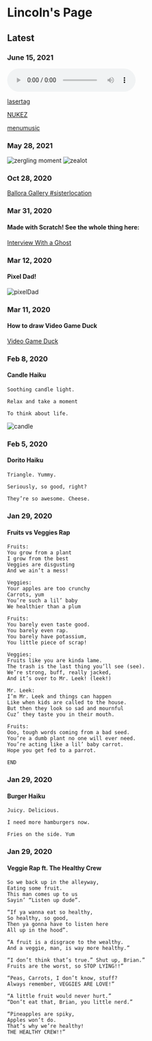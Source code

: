 # Lincoln's Page

## Latest
### June 15, 2021

<audio controls>
<source="./NUKEZ.m4a" type="audio/mpeg">
</audio>

[lasertag](/lasertag.m4a)

[NUKEZ](/NUKEZ.m4a)

[menumusic](/menumusic.m4a)

### May 28, 2021
![zergling moment](img/zerling.png)
![zealot](img/zealot.png)


### Oct 28, 2020

[Ballora Gallery #sisterlocation](https://scratch.mit.edu/projects/441926082/embed)


### Mar 31, 2020
#### Made with Scratch! See the whole thing here: 

[Interview With a Ghost](https://scratch.mit.edu/projects/381384076/)


### Mar 12, 2020
#### Pixel Dad!

![pixelDad](img/pixeldad.png)


### Mar 11, 2020
#### How to draw Video Game Duck

[Video Game Duck](https://docs.google.com/presentation/d/e/2PACX-1vStErkQqHgAFW8_kSAbKELhakW0YfRjUxbgHYfJFuhDmYoneAc-Em0PrAg_Eq9mBYKEkzfM6pkY5HH-/embed?start=false&loop=true&delayms=3000&slide=id.g7e7995037d_0_5) 

### Feb 8, 2020
#### Candle Haiku
```
Soothing candle light.

Relax and take a moment

To think about life.
```
![candle](img/candle.jpeg)


### Feb 5, 2020
#### Dorito Haiku

```
Triangle. Yummy.

Seriously, so good, right?

They’re so awesome. Cheese.
```


### Jan 29, 2020
#### Fruits vs Veggies Rap
```
Fruits:
You grow from a plant
I grow from the best
Veggies are disgusting
And we ain’t a mess!

Veggies:
Your apples are too crunchy
Carrots, yum
You’re such a lil’ baby
We healthier than a plum

Fruits:
You barely even taste good.
You barely even rap.
You barely have potassium,
You little piece of scrap!

Veggies:
Fruits like you are kinda lame.
The trash is the last thing you’ll see (see).
We’re strong, buff, really jacked,
And it’s over to Mr. Leek! (leek!)

Mr. Leek:
I’m Mr. Leek and things can happen
Like when kids are called to the house.
But then they look so sad and mournful
Cuz’ they taste you in their mouth.

Fruits:
Ooo, tough words coming from a bad seed.
You’re a dumb plant no one will ever need.
You’re acting like a lil’ baby carrot.
Hope you get fed to a parrot.

END
```

### Jan 29, 2020
#### Burger Haiku
```
Juicy. Delicious.

I need more hamburgers now.

Fries on the side. Yum
```


### Jan 29, 2020
#### Veggie Rap ft. The Healthy Crew 
```
So we back up in the alleyway,
Eating some fruit.
This man comes up to us
Sayin’ “Listen up dude”.

“If ya wanna eat so healthy,
So healthy, so good,
Then ya gonna have to listen here
All up in the hood”.

“A fruit is a disgrace to the wealthy.
And a veggie, man, is way more healthy.”

“I don’t think that’s true.” Shut up, Brian.”
Fruits are the worst, so STOP LYING!!”

“Peas, Carrots, I don’t know, stuff?
Always remember, VEGGIES ARE LOVE!”

“A little fruit would never hurt.”
“Don’t eat that, Brian, you little nerd.”

“Pineapples are spiky,
Apples won’t do.
That’s why we’re healthy!
THE HEALTHY CREW!!”
```
